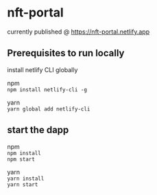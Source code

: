 # nft-portal

currently published @ https://nft-portal.netlify.app

## Prerequisites to run locally
install netlify CLI globally

npm  
`npm install netlify-cli -g`

yarn  
`yarn global add netlify-cli`

## start the dapp
npm  
`npm install`  
`npm start`

yarn  
`yarn install`  
`yarn start`